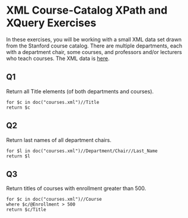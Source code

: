 # XML Course-Catalog XPath and XQuery Exercises

In these exercises, you will be working with a small XML data set drawn from the Stanford course catalog. There are multiple departments, each with a department chair, some courses, and professors and/or lecturers who teach courses. The XML data is [here](https://prod-c2g.s3.amazonaws.com/db/Winter2013/files/courses-noID.xml).

## Q1

Return all Title elements (of both departments and courses).

```xquery
for $c in doc("courses.xml")//Title
return $c
```

## Q2

Return last names of all department chairs.

```xquery
for $l in doc("courses.xml")//Department/Chair//Last_Name
return $l
```

## Q3

Return titles of courses with enrollment greater than 500.

```xquery
for $c in doc("courses.xml")//Course
where $c/@Enrollment > 500
return $c/Title
```